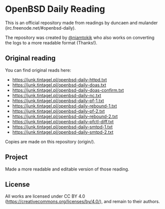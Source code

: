 # OpenBSD Daily Reading

This is an official repository made from readings by duncaen and
mulander (irc.freenode.net/#openbsd-daily).

The repository was created by [@niamtokik](https://github.com/niamtokik) who also works on converting the logs to a more readable format (Thanks!).

## Original reading

You can find original reads here:

 * https://junk.tintagel.pl/openbsd-daily-httpd.txt
 * https://junk.tintagel.pl/openbsd-daily-doas.txt
 * https://junk.tintagel.pl/openbsd-daily-doas-confirm.txt
 * https://junk.tintagel.pl/openbsd-daily-nc.txt
 * https://junk.tintagel.pl/openbsd-daily-pf-1.txt
 * https://junk.tintagel.pl/openbsd-daily-rebound-1.txt
 * https://junk.tintagel.pl/openbsd-daily-pf-2.txt
 * https://junk.tintagel.pl/openbsd-daily-rebound-2.txt
 * https://junk.tintagel.pl/openbsd-daily-pfctl-diff.txt
 * https://junk.tintagel.pl/openbsd-daily-smtpd-1.txt
 * https://junk.tintagel.pl/openbsd-daily-smtpd-2.txt

Copies are made on this repository (origin/).

## Project

Made a more readable and editable version of those reading.

## License

All works are licensed under CC BY 4.0
(https://creativecommons.org/licenses/by/4.0/), and remain to their
authors.

